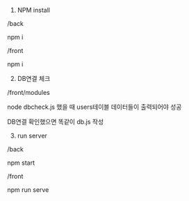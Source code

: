 1. NPM install


/back


npm i


/front


npm i



2. DB연결 체크


/front/modules


node dbcheck.js 했을 때 users테이블 데이터들이 출력되어야 성공


DB연결 확인했으면 똑같이 db.js 작성



3. run server


/back


npm start


/front


npm run serve


